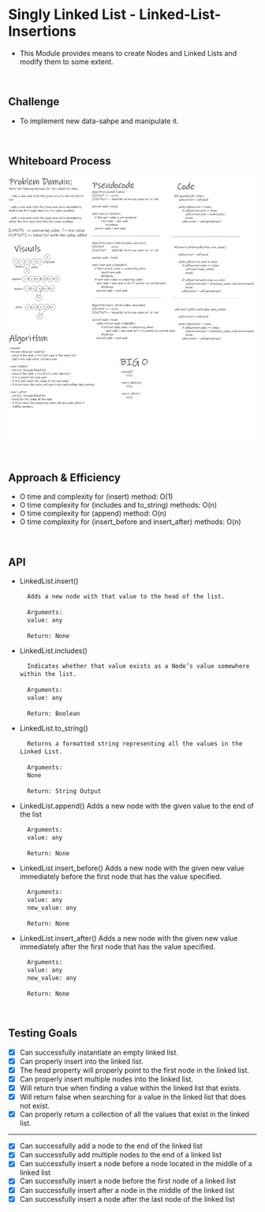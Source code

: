 # Singly Linked List - Linked-List-Insertions

- This Module provides means to create Nodes and Linked Lists and modify them to some extent.

<br>

## Challenge

- To implement new data-sahpe and manipulate it.

<br>


## Whiteboard Process

![linked-list-insertions.png](assets/linked-list-insertions.png)

<br>

## Approach & Efficiency

- O time and complexity for (insert) method: O(1)
- O time complexity for (includes and to_string) methods: O(n)
- O time complexity for (append) method: O(n)
- O time complexity for (insert_before and insert_after) methods: O(n)

<br>

## API

- LinkedList.insert()

        Adds a new node with that value to the head of the list.

        Arguments:
        value: any

        Return: None


- LinkedList.includes()

        Indicates whether that value exists as a Node’s value somewhere within the list.

        Arguments:
        value: any

        Return: Boolean

- LinkedList.to_string()

        Returns a formatted string representing all the values in the Linked List.

        Arguments:
        None

        Return: String Output

- LinkedList.append()
        Adds a new node with the given value to the end of the list

        Arguments:
        value: any

        Return: None

- LinkedList.insert_before()
        Adds a new node with the given new value immediately before the first node that has the value specified.

        Arguments:
        value: any
        new_value: any

        Return: None

- LinkedList.insert_after()
        Adds a new node with the given new value immediately after the first node that has the value specified.

        Arguments:
        value: any
        new_value: any

        Return: None

<br>

## Testing Goals

- [x] Can successfully instantiate an empty linked list.
- [x] Can properly insert into the linked list.
- [x] The head property will properly point to the first node in the linked list.
- [x] Can properly insert multiple nodes into the linked list.
- [x] Will return true when finding a value within the linked list that exists.
- [x] Will return false when searching for a value in the linked list that does not exist.
- [x] Can properly return a collection of all the values that exist in the linked list.

--------------------------------------------------------------------------------------------

- [x] Can successfully add a node to the end of the linked list
- [x] Can successfully add multiple nodes to the end of a linked list
- [x] Can successfully insert a node before a node located in the middle of a linked list
- [x] Can successfully insert a node before the first node of a linked list
- [x] Can successfully insert after a node in the middle of the linked list
- [x] Can successfully insert a node after the last node of the linked list
